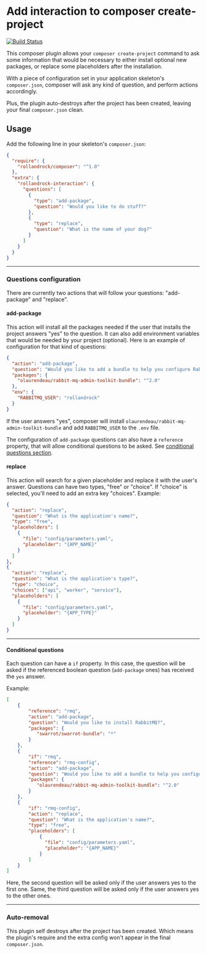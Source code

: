 # Add interaction to composer create-project

[![Build Status](https://travis-ci.org/pierrerolland/composer-interaction.svg?branch=master)](https://travis-ci.org/pierrerolland/composer-interaction)

This composer plugin allows your `composer create-project` command to ask some information that would be necessary to either install optional new packages, or replace some placeholders after the installation.

With a piece of configuration set in your application skeleton's `composer.json`, composer will ask any kind of question, and perform actions accordingly.

Plus, the plugin auto-destroys after the project has been created, leaving your final `composer.json` clean.

## Usage

Add the following line in your skeleton's `composer.json`:

```json
{
  "require": {
    "rollandrock/composer": "^1.0"
  },
  "extra": {
    "rollandrock-interaction": {
      "questions": [
        {
          "type": "add-package",
          "question": "Would you like to do stuff?"
        },
        {
          "type": "replace",
          "question": "What is the name of your dog?"
        }
      ]
    }
  }
}
```

***

### Questions configuration

There are currently two actions that will follow your questions: "add-package" and "replace".

#### add-package

This action will install all the packages needed if the user that installs the project answers "yes" to the question. It can also add environment variables that would be needed by your project (optional). Here is an example of configuration for that kind of questions:

```json
{
  "action": "add-package",
  "question": "Would you like to add a bundle to help you configure RabbitMQ vhosts?",
  "packages": {
    "olaurendeau/rabbit-mq-admin-toolkit-bundle": "^2.0"
  },
  "env": {
    "RABBITMQ_USER": "rollandrock"
  }
}
```

If the user answers "yes", composer will install `olaurendeau/rabbit-mq-admin-toolkit-bundle` and add `RABBITMQ_USER` to the `.env` file.

The configuration of `add-package` questions can also have a `reference` property, that will allow conditional questions to be asked. See [conditional questions section](#conditional-questions).

#### replace

This action will search for a given placeholder and replace it with the user's answer. Questions can have two types, "free" or "choice". If "choice" is selected, you'll need to add an extra key "choices". Example:

```json
{
  "action": "replace",
  "question": "What is the application's name?",
  "type": "free",
  "placeholders": [
    {
      "file": "config/parameters.yaml",
      "placeholder": "{APP_NAME}"
    }
  ]
},
{
  "action": "replace",
  "question": "What is the application's type?",
  "type": "choice",
  "choices": ["api", "worker", "service"],
  "placeholders": [
    {
      "file": "config/parameters.yaml",
      "placeholder": "{APP_TYPE}"
    }
  ]
}
```

---

#### Conditional questions

Each question can have a `if` property. In this case, the question will be asked if the referenced boolean question (`add-package` ones) has received the `yes` answer.

Example:
```json
[
    {
        "reference": "rmq",
        "action": "add-package",
        "question": "Would you like to install RabbitMQ?",
        "packages": {
           "swarrot/swarrot-bundle": "*"
        }
    },
    {
        "if": "rmq",
        "reference": "rmq-config",
        "action": "add-package",
        "question": "Would you like to add a bundle to help you configure RabbitMQ vhosts?",
        "packages": {
           "olaurendeau/rabbit-mq-admin-toolkit-bundle": "^2.0"
        }
    },
    {
        "if": "rmq-config",
        "action": "replace",
        "question": "What is the application's name?",
        "type": "free",
        "placeholders": [
            {
              "file": "config/parameters.yaml",
              "placeholder": "{APP_NAME}"
            }
        ]
    }
]
```

Here, the second question will be asked only if the user answers yes to the first one. Same, the third question will be asked only if the user answers yes to the other ones.

***

### Auto-removal

This plugin self destroys after the project has been created. Which means the plugin's require and the extra config won't appear in the final `composer.json`.
